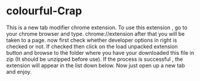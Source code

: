 # colourful-Crap
This is a new tab modifier chrome extension.
To use this extension , go to your chrome browser and type.
chrome://extension
after that you will be taken to a page.
now first check whether developer options in right is checked or not. 
If checked then click on the load unpacked extension button and browse to the folder where you have your downloaded this file in zip
(It should be unzipped before use).
If the process is successful , the extension will appear in the list down below.
Now just open up a new tab and enjoy.
